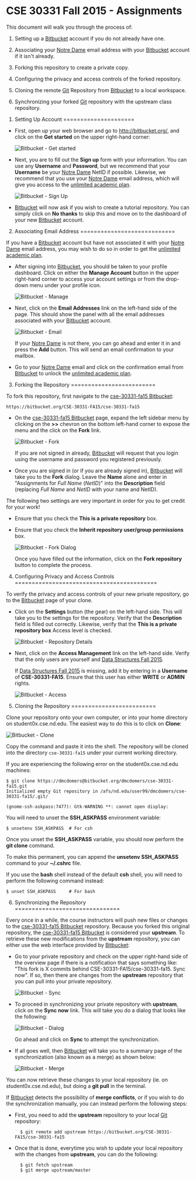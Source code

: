 CSE 30331 Fall 2015 - Assignments
=================================

This document will walk you through the process of:

1. Setting up a [Bitbucket] account if you do not already have one.

2. Associating your [Notre Dame] email address with your [Bitbucket] account if
   it isn't already.

3. Forking this repository to create a private copy.

4. Configuring the privacy and access controls of the forked repository.

5. Cloning the remote [Git] Repository from [Bitbucket] to a local workspace.

6. Synchronizing your forked [Git] repository with the upstream class
   repository.

[Bitbucket]:	https://bitbucket.org
[Notre Dame]:	http://www.nd.edu
[unlimited academic plan]:  https://bitbucket.org/plans/
[cse-30331-fa15 Bitbucket]: https://bitbucket.org/CSE-30331-FA15/cse-30331-fa15
[Git]:	https://git-scm.com/

1. Setting Up Account
=====================

* First, open up your web browser and go to http://bitbucket.org/, and click on
  the **Get started** on the upper right-hand corner:

    ![Bitbucket - Get started](http://www3.nd.edu/~pbui/teaching/cse.34331.fa15/static/img/bitbucket_get_started.png)

* Next, you are to fill out the **Sign up** form with your information.  You
  can use any **Username** and **Password**, but we recommend that your
  **Username** be your [Notre Dame] NetID if possible.  Likewise, we recommend 
  that you use your [Notre Dame] email address, which will give you access to 
  the [unlimited academic plan].

    ![Bitbucket - Sign Up](http://www3.nd.edu/~pbui/teaching/cse.34331.fa15/static/img/bitbucket_signup.png)

* [Bitbucket] will now ask if you wish to create a tutorial repository.  You
  can simply click on **No thanks** to skip this and move on to the dashboard
  of your new [Bitbucket] account.

2. Associating Email Address
============================

If you have a [Bitbucket] account but have not associated it with your
[Notre Dame] email address, you may wish to do so in order to get the
[unlimited academic plan].

* After signing into [Bitbucket], you should be taken to your profile
  dashboard.  Click on either the **Manage Account** button in the upper
  right-hand corner to access your account settings or from the drop-down menu
  under your profile icon.

    ![Bitbucket - Manage](http://www3.nd.edu/~pbui/teaching/cse.34331.fa15/static/img/bitbucket_manage.png)

* Next, click on the **Email Addresses** link on the left-hand side of the
  page.  This should show the panel with all the email addresses associated
  with your [Bitbucket] account.

    ![Bitbucket - Email](http://www3.nd.edu/~pbui/teaching/cse.34331.fa15/static/img/bitbucket_email.png)

    If your [Notre Dame] is not there, you can go ahead and enter it in and
    press the **Add** button.  This will send an email confirmation to your
    mailbox.

* Go to your [Notre Dame] email and click on the confirmation email from
  [Bitbucket] to unlock the [unlimited academic plan].

3. Forking the Repository
=========================

To fork this repository, first navigate to the [cse-30331-fa15 Bitbucket]:

    https://bitbucket.org/CSE-30331-FA15/cse-30331-fa15

* On the [cse-30331-fa15 Bitbucket] page, expand the left sidebar menu by
  clicking on the **>>** chevron on the bottom left-hand corner to expose the
  menu and the click on the **Fork** link.

    ![Bitbucket - Fork](http://www3.nd.edu/~pbui/teaching/cse.34331.fa15/static/img/bitbucket_fork.png)

    If you are not signed in already, [Bitbucket] will request that you login
    using the username and password you registered previously.

* Once you are signed in (or if you are already signed in), [Bitbucket] will
  take you to the **Fork** dialog.  Leave the **Name** alone and enter in
  "Assignments for _Full Name_ (_NetID_)" into the **Description** field 
  (replacing _Full Name_ and _NetID_ with your name and NetID).

The following two settings are very important in order for you to get credit for your work!

* Ensure that you check the **This is a private repository** box.

* Ensure that you check the **Inherit repository user/group permissions** box.

    ![Bitbucket - Fork Dialog](http://www3.nd.edu/~pbui/teaching/cse.34331.fa15/static/img/bitbucket_fork_dialog.png)

    Once you have filled out the information, click on the **Fork repository**
    button to complete the process.

4. Configuring Privacy and Access Controls
==========================================

To verify the privacy and access controls of your new private repository, go to
the [Bitbucket] page of your clone.

* Click on the **Settings** button (the gear) on the left-hand side.  This
  will take you to the settings for the repository.  Verify that the
  **Description** field is filled out correctly.  Likewise, verify that the
  **This is a private repository box** Access level is checked.

    ![Bitbucket - Repository Details](http://www3.nd.edu/~pbui/teaching/cse.34331.fa15/static/img/bitbucket_repo_details.png)

* Next, click on the **Access Management** link on the left-hand side.  Verify
  that the only users are yourself and [Data Structures Fall
  2015](https://bitbucket.org/CSE-30331-FA15/).

    If [Data Structures Fall
  2015](https://bitbucket.org/CSE-30331-FA15/) is missing, add it by entering in a **Username** of
    **CSE-30331-FA15**.  Ensure that this user has either **WRITE** or
    **ADMIN** rights.

    ![Bitbucket - Access](http://www3.nd.edu/~pbui/teaching/cse.34331.fa15/static/img/bitbucket_repo_access.png)

5. Cloning the Repository
=========================

Clone your repository onto your own computer, or into your home directory on student0x.cse.nd.edu. The easiest way to do this is to click on **Clone**:

![Bitbucket - Clone](http://www3.nd.edu/~pbui/teaching/cse.34331.fa15/static/img/bitbucket_clone.png)

Copy the command and paste it into the shell. The repository will be cloned into the directory `cse-30331-fa15` under your current working directory.

If you are experiencing the following error on the student0x.cse.nd.edu machines:

    $ git clone https://dmcdomers@bitbucket.org/dmcdomers/cse-30331-fa15.git
    Initialized empty Git repository in /afs/nd.edu/user99/dmcdomers/cse-30331-fa15/.git/

    (gnome-ssh-askpass:7477): Gtk-WARNING **: cannot open display:

You will need to unset the **SSH_ASKPASS** environment variable:

    $ unsetenv SSH_ASKPASS  # For csh

Once you unset the **SSH_ASKPASS** variable, you should now perform the **git
clone** command.

To make this permanent, you can append the **unsetenv SSH_ASKPASS** command to
your **~/.cshrc** file.

If you use the **bash** shell instead of the default **csh** shell, you will
need to perform the following command instead:

    $ unset SSH_ASKPASS     # For bash

6. Synchronizing the Repository
===============================

Every once in a while, the course instructors will push new files or changes to
the [cse-30331-fa15 Bitbucket] repository.  Because you forked this original
repository, the [cse-30331-fa15 Bitbucket] is considered your **upstream**.  To
retrieve these new modifications from the **upstream** repository, you can
either use the web interface provided by [Bitbucket]:

* Go to your private repository and check on the upper right-hand side of the
  overview page if there is a notification that says something like: "This fork
  is X commits behind CSE-30331-FA15/cse-30331-fa15. Sync now".  If so, then
  there are changes from the **upstream** repository that you can pull into
  your private repository.

    ![Bitbucket - Sync](http://www3.nd.edu/~pbui/teaching/cse.34331.fa15/static/img/bitbucket_sync.png)

* To proceed in synchronizing your private repository with **upstream**, click
  on the **Sync now** link.  This will take you do a dialog that looks like the
  following:

    ![Bitbucket - Dialog](http://www3.nd.edu/~pbui/teaching/cse.34331.fa15/static/img/bitbucket_sync_dialog.png)

    Go ahead and click on **Sync** to attempt the synchronization.

* If all goes well, then [Bitbucket] will take you to a summary page of the
  synchronization (also known as a merge) as shown below:

    ![Bitbucket - Merge](http://www3.nd.edu/~pbui/teaching/cse.34331.fa15/static/img/bitbucket_sync_merge.png)

You can now retrieve these changes to your local repository (ie. on
student0x.cse.nd.edu), but doing a **git pull** in the terminal.

If [Bitbucket] detects the possibility of **merge conflicts**, or if you wish
to do the synchronization manually, you can instead perform the following steps:

* First, you need to add the **upstream** repository to your local [Git] repository:

        $ git remote add upstream https://bitbucket.org/CSE-30331-FA15/cse-30331-fa15

* Once that is done, everytime you wish to update your local repository with
  the changes from **upstream**, you can do the following:
  
        $ git fetch upstream
        $ git merge upstream/master

